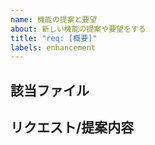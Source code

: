 ```yaml
---
name: 機能の提案と要望
about: 新しい機能の提案や要望をする
title: "req: [概要]"
labels: enhancement
---
```


## 該当ファイル
<!-- 
既存のファイルについての提案の場合，ファイルのURLを書いてください
新規ファイルの場合は，この節を消してください
例) addon-jp-community/CONTRIBUTING.md
 -->

## リクエスト/提案内容
<!-- 
機能の提案や要望について内容を詳細に書いてください。
またその提案の背景や目的などがあれば書いてください。
 -->
